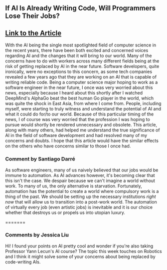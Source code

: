 ## If AI Is Already Writing Code, Will Programmers Lose Their Jobs?
[Link to the Article](https://kateabrosimova.medium.com/if-ai-is-already-writing-code-will-programmers-lose-their-jobs-f942c15caebb)
---
With the AI being the single most spotlighted field of computer science in the recent years, there have been both excited and concerned voices regarding AI and the changes that it will bring to our world. Many of the concerns have to do with workers across many different fields being at the risk of getting replaced by AI in the near future. Software developers, quite ironically, were no exceptions to this concern, as some tech companies revealed a few years ago that they are working on an AI that is capable of writing reliable code. Being a computer science major hoping to work as a software engineer in the near future, I once was very worried about this news, especially because I heard about this shortly after I watched DeepMind's AlphaGo beat the best human Go player in the world, which was quite the shock in East Asia, from where I come from. People, including myself, were starting to truly witness and understand the potential of AI and what it could do for/to our world. Because of this particular timing of the news, I of course was very worried that the profession I was hoping to pursue would shortly be rendered unnecessary and obsolete. This article, along with many others, had helped me understand the true significance of AI in the field of software development and had resolved many of my concerns and doubts. I hope that this article would have the similar effects on the others who have concerns similar to those I once had.


### Comment by Santiago Darré
As software engineers, many of us naively believed that our jobs would be immune to automation. As AI advances however, it's becoming clear that this isn't the case. We despair because we can't imagine a world without work. To many of us, the only alternative is starvation. Fortunately, automation has the potential to create a world where compulsory work is a thing of the past. We should be setting up the necessary institutions *right now* that will allow us to transition into a post-work world. The automation of virtually every job (even artistic jobs) is inevitable and it is our choice whether that destroys us or propels us into utopian luxury.

=======
### Comments by Jessica Liu
Hi! I found your points on AI pretty cool and wonder if you're also taking Professor Yann Lecun's AI course? The topic this week touches on Robotics and I think it might solve some of your concerns about being replaced by code-writing AIs.
